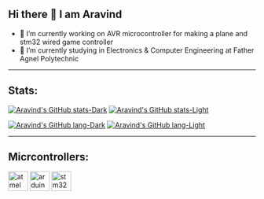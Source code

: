 ## Hi there 👋 I am Aravind

- 🔭 I’m currently working on AVR microcontroller for making a plane and stm32 wired game controller
- 🌱 I’m currently studying in Electronics & Computer Engineering at Father Agnel Polytechnic

---
## Stats:
<!-- comment -->
[![Aravind's GitHub stats-Dark](https://github-readme-stats.vercel.app/api?username=Pie1722&show_icons=true&theme=dark#gh-dark-mode-only)](https://github.com/Pie1722/github-readme-stats#gh-dark-mode-only)
[![Aravind's GitHub stats-Light](https://github-readme-stats.vercel.app/api?username=Pie1722&show_icons=true&theme=light#gh-light-mode-only)](https://github.com/Pie1722/github-readme-stats#gh-light-mode-only)

[![Aravind's GitHub lang-Dark](https://github-readme-stats.vercel.app/api/top-langs/?username=Pie1722&layout=compact&theme=dark#gh-dark-mode-only)](https://github.com/Pie1722/github-readme-stats#gh-dark-mode-only)
[![Aravind's GitHub lang-Light](https://github-readme-stats.vercel.app/api/top-langs/?username=Pie1722&layout=compact&theme=light#gh-light-mode-only)](https://github.com/Pie1722/github-readme-stats#gh-light-mode-only)

---

## Micrcontrollers:

<p align="left">
  <img height="40" alt="atmel" src="https://github.com/user-attachments/assets/b7656ee2-d5a6-47bc-aca4-306a4a2a773e" />
  <img height="40" alt="arduino" src="https://github.com/user-attachments/assets/9568a9db-437c-41cc-b902-73f8d1b4d252" />
  <img height ="40" alt="stm32" src="https://github.com/user-attachments/assets/91996c31-23a7-4aac-9854-6ba677df9c37" />
</p>
